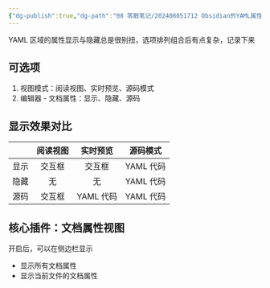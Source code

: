 ```yaml
---
{"dg-publish":true,"dg-path":"08 零散笔记/202408051712 Obsidian的YAML属性显示与隐藏.md","permalink":"/08 零散笔记/202408051712 Obsidian的YAML属性显示与隐藏/","noteIcon":"dg-note-icon","created":"2024-08-05","updated":"2024-08-05"}
---
```



YAML 区域的属性显示与隐藏总是很别扭，选项排列组合后有点复杂，记录下来

## 可选项

1. 视图模式：阅读视图、实时预览、源码模式
2. 编辑器 - 文档属性：显示、隐藏、源码

## 显示效果对比

|     | 阅读视图 |  实时预览   |  源码模式   |
| --- | :--: | :-----: | :-----: |
| 显示  | 交互框  |   交互框   | YAML 代码 |
| 隐藏  |  无   |    无    | YAML 代码 |
| 源码  | 交互框  | YAML 代码 | YAML 代码 |

## 核心插件：文档属性视图

开启后，可以在侧边栏显示
- 显示所有文档属性
- 显示当前文件的文档属性
